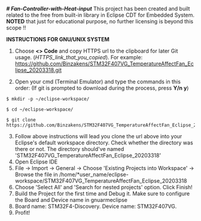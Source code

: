 **_# Fan-Controller-with-Heat-input_**
This project has been created and built related to the free from built-in library in Eclipse CDT for Embedded System. 
**NOTED** that just for educational purpose, no further licensing is beyond this scope !!

**INSTRUCTIONS FOR GNU/UNIX SYSTEM**
1. Choose **<> Code** and copy HTTPS url to the clipboard for later Git usage. (_HTTPS_link_that_you_copied_). For example: https://github.com/Binzakens/STM32F407VG_TemperatureAffectFan_Eclipse_20203318.git
 
2. Open your cmd (Terminal Emulator) and type the commands in this order: (If git is prompted to download during the process, press **Y/n y**) 
```
$ mkdir -p ~/eclipse-workspace/
```
```
$ cd ~/eclipse-workspace/
```
```
$ git clone https://github.com/Binzakens/STM32F407VG_TemperatureAffectFan_Eclipse_20203318.git
```
3. Follow above instructions will lead you clone the url above into your Eclipse's default workspace directory. Check whether the directory was there or not. The directory should've named 'STM32F407VG_TemperatureAffectFan_Eclipse_20203318'
4. Open Eclipse IDE
5. File -> Import -> General -> Choose 'Existing Projects into Workspace' -> Browse the file in /home/*user_name/eclipse-workspace/STM32F407VG_TemperatureAffectFan_Eclipse_20203318
6. Choose 'Select All' and 'Search for nested projects' option. Click Finish!
7. Build the Project for the first time and Debug it. Make sure to configure the Board and Device name in gnuarmeclipse
8. Board name: STM32F4-Discovery. Device name: STM32F407VG.
9. Profit!
